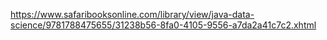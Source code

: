 https://www.safaribooksonline.com/library/view/java-data-science/9781788475655/31238b56-8fa0-4105-9556-a7da2a41c7c2.xhtml

